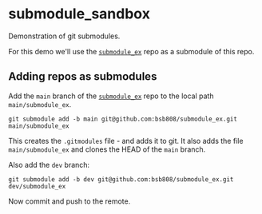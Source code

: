 # submodule_sandbox

Demonstration of git submodules.

For this demo we'll use the [`submodule_ex`](https://github.com/bsb808/submodule_ex) repo as a submodule of this repo.

## Adding repos as submodules

Add the `main` branch of the [`submodule_ex`](https://github.com/bsb808/submodule_ex) repo to the local path `main/submodule_ex`.

```
git submodule add -b main git@github.com:bsb808/submodule_ex.git main/submodule_ex
```

This creates the `.gitmodules` file - and adds it to git.  It also adds the file `main/submodule_ex` and clones the HEAD of the `main` branch.

Also add the `dev` branch:
```
git submodule add -b dev git@github.com:bsb808/submodule_ex.git dev/submodule_ex
```

Now commit and push to the remote.
